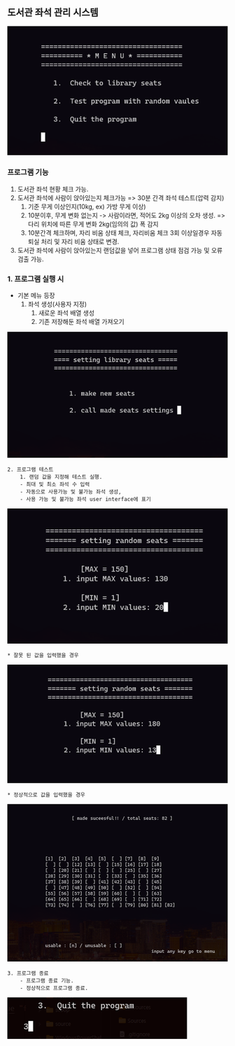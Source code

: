 ## 도서관 좌석 관리 시스템

![Alt text](./imgfile/main/main-menu.png?raw=true "main_menu")

### 프로그램 기능 
1. 도서관 좌석 현황 체크 가능. 
2. 도서관 좌석에 사람이 앉아있는지 체크가능 => 30분 간격 좌석 테스트(압력 감지) 
	1. 기준 무게 이상인지(10kg, ex) 가방 무게 이상)
	2. 10분이후, 무게 변화 없는지 -> 사람이라면, 적어도 2kg 이상의 오차 생성. => 다리 위치에 따른 무게 변화 2kg(임의의 값) 폭 감지
	3. 10분간격 체크하며, 자리 비움 상태 체크, 자리비움 체크 3회 이상일경우 자동 퇴실 처리 및 자리 비움 상태로 변경. 
3. 도서관 좌석에 사람이 앉아있는지 랜덤값을 넣어 프로그램 상태 점검 가능 및 오류 검출 가능. 

### 1. 프로그램 실행 시

* 기본 메뉴 등장
	1. 좌석 생성(사용자 지정)
		1. 새로운 좌석 배열 생성
		2. 기존 저장해둔 좌석 배열 가져오기

![Alt text](./imgfile/M_1/select1.png?raw=true "first_menu")

	2. 프로그램 테스트
		1. 랜덤 값을 지정해 테스트 실행. 
		- 최대 및 최소 좌석 수 입력
		- 자동으로 사용가능 및 불가능 좌석 생성, 
		- 사용 가능 및 불가능 좌석 user interface에 표기

![select 2](./imgfile/M_2/select2.png?raw=true "second_menu")

	* 잘못 된 값을 입력했을 경우 

![wrong](./imgfile/M_2/select2-wrong1.png?raw=true "second_wrong_case")

	* 정상적으로 값을 입력했을 경우 

![success](./imgfile/M_2/select2-success.png?raw=true "second_success_case")

	3. 프로그램 종료
		- 프로그램 종료 기능. 
		- 정상적으로 프로그램 종료. 
	
![success](./imgfile/M_3/select3.png?raw=true "second_success_case")

